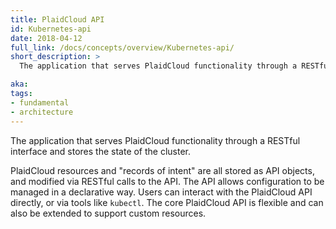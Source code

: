 ```yaml
---
title: PlaidCloud API
id: Kubernetes-api
date: 2018-04-12
full_link: /docs/concepts/overview/Kubernetes-api/
short_description: >
  The application that serves PlaidCloud functionality through a RESTful interface and stores the state of the cluster.

aka: 
tags:
- fundamental
- architecture
---
```

 The application that serves PlaidCloud functionality through a RESTful interface and stores the state of the cluster.

<!--more--> 

PlaidCloud resources and "records of intent" are all stored as API objects, and modified via RESTful calls to the API. The API allows configuration to be managed in a declarative way. Users can interact with the PlaidCloud API directly, or via tools like `kubectl`. The core PlaidCloud API is flexible and can also be extended to support custom resources.

